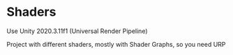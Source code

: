 # Shaders
Use Unity 2020.3.11f1 (Universal Render Pipeline)

Project with different shaders, mostly with Shader Graphs, so you need URP
